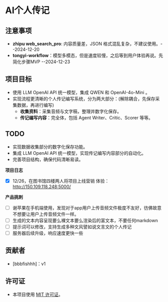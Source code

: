 **AI个人传记**
================

**注意事项**
------------

*   **zhipu web_search_pro**: 内容质量差，JSON 格式混乱复杂，不建议使用。--2024-12-20
*   **tongyi-workflow**：模型多模态，但是速度较慢，之后等到用户体验再说。先简化步骤MVP --2024-12-23

**项目目标**
------------

*   使用 LLM OpenAI API 统一模型，集成 QWEN 和 OpenAI-4o-Mini 。
*   实现流程更清晰的个人传记编写系统，分为两大部分：(解除耦合，先保存采集数据，再进行编写)
    *   **收集资料**：采集音频与文字稿，整理并数字化保存。
    *   **传记编写内容**：完全体，包括 Agent Writer、Critic、Scorer 等等。


**TODO**
------

*   实现数据收集部分的数字化保存功能。
*   集成 LLM OpenAI API 统一模型，实现传记编写内容部分的自动化。
*   完善项目结构，确保代码清晰易读。

**项目日志**
- [x] 12/26，在图书馆四楼两人将项目上线营销 体验：http://150.109.118.248:5000/

**产品挑刺**
- [ ] 谢苹果在手机端使用，发现对于app用户上传音频文件极度不友好，彷佛故意不想要让用户上传音频文件一样。
- [ ] 生成的文本内容呈现要么裸文本要么渲染后的富文本，不要任何markdown
- [ ] 提示词可以修改，支持生成多种文风譬如说文言文的个人传记
- [ ] 服务器后续升级，响应速度更快一些 

**贡献者**
----------

*   [bbbfishhh]：v1
   

**许可证**
----------

*   本项目使用 [MIT 许可证](https://opensource.org/licenses/MIT)。
